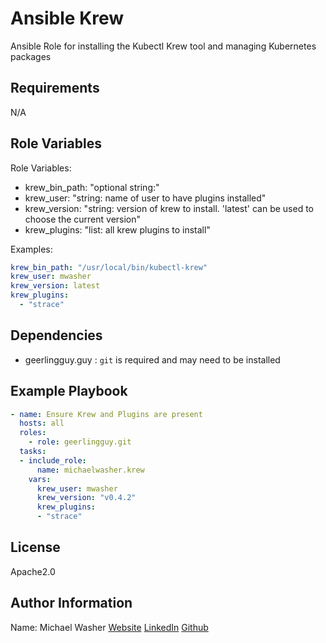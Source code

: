Ansible Krew
=========

Ansible Role for installing the Kubectl Krew tool and managing Kubernetes packages

Requirements
------------

N/A

Role Variables
--------------

Role Variables:
- krew_bin_path: "optional string:"
- krew_user: "string: name of user to have plugins installed"
- krew_version: "string: version of krew to install. 'latest' can be used to choose the current version"
- krew_plugins: "list: all krew plugins to install"

Examples:
```yaml
krew_bin_path: "/usr/local/bin/kubectl-krew"
krew_user: mwasher
krew_version: latest
krew_plugins: 
  - "strace"
```

Dependencies
------------

- geerlingguy.guy : `git` is required and may need to be installed 


Example Playbook
----------------
```yaml
- name: Ensure Krew and Plugins are present
  hosts: all
  roles:
    - role: geerlingguy.git
  tasks:
  - include_role:
      name: michaelwasher.krew
    vars:
      krew_user: mwasher
      krew_version: "v0.4.2"
      krew_plugins: 
      - "strace"
```

License
-------

Apache2.0

Author Information
------------------

Name: Michael Washer
[Website](michael-washer.dev) [LinkedIn](https://www.linkedin.com/in/michael-washer) [Github](https://github.com/MichaelWasher)
